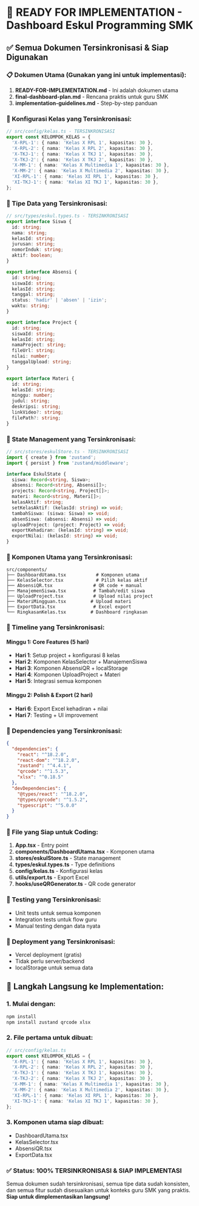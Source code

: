 # 🚀 READY FOR IMPLEMENTATION - Dashboard Eskul Programming SMK

## ✅ Semua Dokumen Tersinkronisasi & Siap Digunakan

### 📋 Dokumen Utama (Gunakan yang ini untuk implementasi):

1. **READY-FOR-IMPLEMENTATION.md** - Ini adalah dokumen utama
2. **final-dashboard-plan.md** - Rencana praktis untuk guru SMK
3. **implementation-guidelines.md** - Step-by-step panduan

### 🎯 Konfigurasi Kelas yang Tersinkronisasi:
```typescript
// src/config/kelas.ts - TERSINKRONISASI
export const KELOMPOK_KELAS = {
  'X-RPL-1': { nama: 'Kelas X RPL 1', kapasitas: 30 },
  'X-RPL-2': { nama: 'Kelas X RPL 2', kapasitas: 30 },
  'X-TKJ-1': { nama: 'Kelas X TKJ 1', kapasitas: 30 },
  'X-TKJ-2': { nama: 'Kelas X TKJ 2', kapasitas: 30 },
  'X-MM-1': { nama: 'Kelas X Multimedia 1', kapasitas: 30 },
  'X-MM-2': { nama: 'Kelas X Multimedia 2', kapasitas: 30 },
  'XI-RPL-1': { nama: 'Kelas XI RPL 1', kapasitas: 30 },
  'XI-TKJ-1': { nama: 'Kelas XI TKJ 1', kapasitas: 30 },
};
```

### 🎯 Tipe Data yang Tersinkronisasi:
```typescript
// src/types/eskul.types.ts - TERSINKRONISASI
export interface Siswa {
  id: string;
  nama: string;
  kelasId: string;
  jurusan: string;
  nomorInduk: string;
  aktif: boolean;
}

export interface Absensi {
  id: string;
  siswaId: string;
  kelasId: string;
  tanggal: string;
  status: 'hadir' | 'absen' | 'izin';
  waktu: string;
}

export interface Project {
  id: string;
  siswaId: string;
  kelasId: string;
  namaProject: string;
  fileUrl: string;
  nilai: number;
  tanggalUpload: string;
}

export interface Materi {
  id: string;
  kelasId: string;
  minggu: number;
  judul: string;
  deskripsi: string;
  linkVideo?: string;
  filePath?: string;
}
```

### 🎯 State Management yang Tersinkronisasi:
```typescript
// src/stores/eskulStore.ts - TERSINKRONISASI
import { create } from 'zustand';
import { persist } from 'zustand/middleware';

interface EskulState {
  siswa: Record<string, Siswa>;
  absensi: Record<string, Absensi[]>;
  projects: Record<string, Project[]>;
  materi: Record<string, Materi[]>;
  kelasAktif: string;
  setKelasAktif: (kelasId: string) => void;
  tambahSiswa: (siswa: Siswa) => void;
  absenSiswa: (absensi: Absensi) => void;
  uploadProject: (project: Project) => void;
  exportKehadiran: (kelasId: string) => void;
  exportNilai: (kelasId: string) => void;
}
```

### 🎯 Komponen Utama yang Tersinkronisasi:
```
src/components/
├── DashboardUtama.tsx           # Komponen utama
├── KelasSelector.tsx            # Pilih kelas aktif
├── AbsensiQR.tsx               # QR code + manual
├── ManajemenSiswa.tsx          # Tambah/edit siswa
├── UploadProject.tsx           # Upload nilai project
├── MateriMingguan.tsx         # Upload materi
├── ExportData.tsx              # Excel export
└── RingkasanKelas.tsx         # Dashboard ringkasan
```

### 🎯 Timeline yang Tersinkronisasi:

#### Minggu 1: Core Features (5 hari)
- **Hari 1**: Setup project + konfigurasi 8 kelas
- **Hari 2**: Komponen KelasSelector + ManajemenSiswa
- **Hari 3**: Komponen AbsensiQR + localStorage
- **Hari 4**: Komponen UploadProject + Materi
- **Hari 5**: Integrasi semua komponen

#### Minggu 2: Polish & Export (2 hari)
- **Hari 6**: Export Excel kehadiran + nilai
- **Hari 7**: Testing + UI improvement

### 🎯 Dependencies yang Tersinkronisasi:
```json
{
  "dependencies": {
    "react": "^18.2.0",
    "react-dom": "^18.2.0",
    "zustand": "^4.4.1",
    "qrcode": "^1.5.3",
    "xlsx": "^0.18.5"
  },
  "devDependencies": {
    "@types/react": "^18.2.0",
    "@types/qrcode": "^1.5.2",
    "typescript": "^5.0.0"
  }
}
```

### 🎯 File yang Siap untuk Coding:
1. **App.tsx** - Entry point
2. **components/DashboardUtama.tsx** - Komponen utama
3. **stores/eskulStore.ts** - State management
4. **types/eskul.types.ts** - Type definitions
5. **config/kelas.ts** - Konfigurasi kelas
6. **utils/export.ts** - Export Excel
7. **hooks/useQRGenerator.ts** - QR code generator

### 🎯 Testing yang Tersinkronisasi:
- Unit tests untuk semua komponen
- Integration tests untuk flow guru
- Manual testing dengan data nyata

### 🎯 Deployment yang Tersinkronisasi:
- Vercel deployment (gratis)
- Tidak perlu server/backend
- localStorage untuk semua data

## 🚀 Langkah Langsung ke Implementation:

### 1. Mulai dengan:
```bash
npm install
npm install zustand qrcode xlsx
```

### 2. File pertama untuk dibuat:
```typescript
// src/config/kelas.ts
export const KELOMPOK_KELAS = {
  'X-RPL-1': { nama: 'Kelas X RPL 1', kapasitas: 30 },
  'X-RPL-2': { nama: 'Kelas X RPL 2', kapasitas: 30 },
  'X-TKJ-1': { nama: 'Kelas X TKJ 1', kapasitas: 30 },
  'X-TKJ-2': { nama: 'Kelas X TKJ 2', kapasitas: 30 },
  'X-MM-1': { nama: 'Kelas X Multimedia 1', kapasitas: 30 },
  'X-MM-2': { nama: 'Kelas X Multimedia 2', kapasitas: 30 },
  'XI-RPL-1': { nama: 'Kelas XI RPL 1', kapasitas: 30 },
  'XI-TKJ-1': { nama: 'Kelas XI TKJ 1', kapasitas: 30 },
};
```

### 3. Komponen utama siap dibuat:
- DashboardUtama.tsx
- KelasSelector.tsx
- AbsensiQR.tsx
- ExportData.tsx

### ✅ Status: 100% TERSINKRONISASI & SIAP IMPLEMENTASI

Semua dokumen sudah tersinkronisasi, semua tipe data sudah konsisten, dan semua fitur sudah disesuaikan untuk konteks guru SMK yang praktis. **Siap untuk dimplementasikan langsung!**